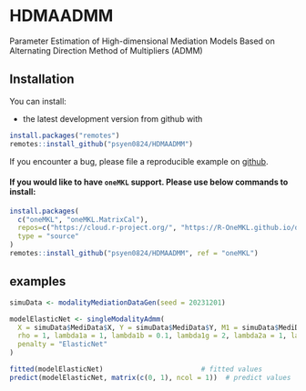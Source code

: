 HDMAADMM
====

Parameter Estimation of High-dimensional Mediation Models Based on Alternating Direction Method of Multipliers (ADMM)

Installation
------------

You can install:

-   the latest development version from github with

``` r
install.packages("remotes")
remotes::install_github("psyen0824/HDMAADMM")
```

If you encounter a bug, please file a reproducible example on [github](https://github.com/psyen0824/HDMAADMM/issues).

#### If you would like to have `oneMKL` support. Please use below commands to install:

``` r
install.packages(
  c("oneMKL", "oneMKL.MatrixCal"), 
  repos=c("https://cloud.r-project.org/", "https://R-OneMKL.github.io/drat"), 
  type = "source"
)
remotes::install_github("psyen0824/HDMAADMM", ref = "oneMKL")
```

examples
--------

``` r
simuData <- modalityMediationDataGen(seed = 20231201)

modelElasticNet <- singleModalityAdmm(
  X = simuData$MediData$X, Y = simuData$MediData$Y, M1 = simuData$MediData$M1,
  rho = 1, lambda1a = 1, lambda1b = 0.1, lambda1g = 2, lambda2a = 1, lambda2b = 1,
  penalty = "ElasticNet"
)

fitted(modelElasticNet)                        # fitted values
predict(modelElasticNet, matrix(c(0, 1), ncol = 1))  # predict values
```
